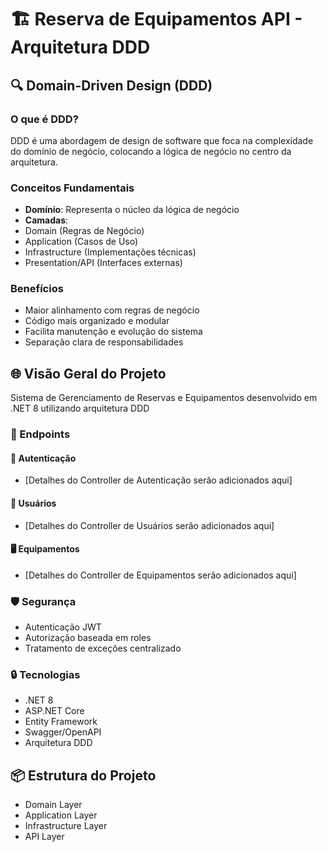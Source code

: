 # 🏗️ Reserva de Equipamentos API - Arquitetura DDD

## 🔍 Domain-Driven Design (DDD)

### O que é DDD?

DDD é uma abordagem de design de software que foca na complexidade do domínio de negócio, colocando a lógica de negócio no centro da arquitetura.

### Conceitos Fundamentais

- **Domínio**: Representa o núcleo da lógica de negócio
- **Camadas**:
- Domain (Regras de Negócio)
- Application (Casos de Uso)
- Infrastructure (Implementações técnicas)
- Presentation/API (Interfaces externas)

### Benefícios

- Maior alinhamento com regras de negócio
- Código mais organizado e modular
- Facilita manutenção e evolução do sistema
- Separação clara de responsabilidades

## 🌐 Visão Geral do Projeto

Sistema de Gerenciamento de Reservas e Equipamentos desenvolvido em .NET 8 utilizando arquitetura DDD

### 📡 Endpoints

#### 🔐 Autenticação

- [Detalhes do Controller de Autenticação serão adicionados aqui]

#### 👥 Usuários

- [Detalhes do Controller de Usuários serão adicionados aqui]

#### 🖥️ Equipamentos

- [Detalhes do Controller de Equipamentos serão adicionados aqui]

### 🛡️ Segurança

- Autenticação JWT
- Autorização baseada em roles
- Tratamento de exceções centralizado

### 🔒 Tecnologias

- .NET 8
- ASP.NET Core
- Entity Framework
- Swagger/OpenAPI
- Arquitetura DDD

## 📦 Estrutura do Projeto

- Domain Layer
- Application Layer
- Infrastructure Layer
- API Layer

